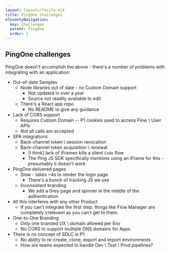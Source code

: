 ```yaml
---
layout: layouts/facile.njk
title: PingOne Challenges
eleventyNavigation:
  key: Challenges
  parent: PingOne
  order: 1
---
```


## PingOne challenges 

PingOne doesn't accomplish the above - there's a number of problems with integrating with an application:

* Out-of-date Samples
  * Node libraries out of date - no Custom Domain support
    * Not updated in over a year
    * Source not readily available to edit
  * There's a React app repo
    * No README to give any guidance
* Lack of CORS support
  * Requires Custom Domain -- P1 cookies used to access Flow \ User APIs
  * Not all calls are accepted
* SPA integrations
  * Back-channel token \ session revocation
  * Back-channel token acquisition \ renewal
    * [I think] lack of iFrames kills a silent `Code` flow
    * The Ping JS SDK specifically mentions using an iFrame for this - presumably it doesn't work
* PingOne delivered pages
  * Slow - takes ~4s to render the login page
    * There's a bunch of tracking JS we use
  * Inconsistent branding
    * We add a Grey page and spinner in the middle of the authentication
* All this interferes with any other Product
  * If you can't integrate the first step, things like Flow Manager are completely irrelevent as you can't get to them.
* One-to-One Branding
  * Only one branded UX \ domain allowed per Env
  * No CORS to support multiple DNS domains for Apps
* There is no concept of SDLC in P1
  * No ability to re-create, clone, export and import environments
  * How are teams expected to handle Dev \ Test \ Prod pipelines?
  
